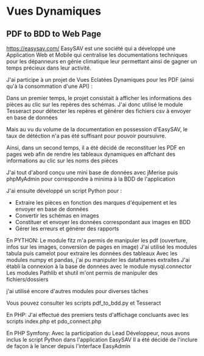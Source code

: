 # Vues Dynamiques
## PDF to BDD to Web Page

https://easysav.com/
EasySAV est une société qui a développé une Application Web et Mobile
qui centralise les documentations techniques pour les dépanneurs en génie climatique 
leur permettant ainsi de gagner un temps précieux dans leur activité. 

J'ai participe à un projet de Vues Eclatées Dynamiques pour les PDF
(ainsi qu'à la consommation d'une API) :

Dans un premier temps, le projet consistait à afficher les informations des pièces
au clic sur les repères des schémas. J'ai donc utilisé le module Tesseract 
pour détecter les repères et générer des fichiers csv à envoyer en base de données

Mais au vu du volume de la documentation en possession d'EasySAV,
le taux de détéction n'a pas été suffisant pour pouvoir poursuivre.

Ainsi, dans un second temps, il a été décidé de reconstituer les PDF en pages web 
afin de rendre les tableaux dynamiques en affchant des informations au clic sur les noms des pièces

J'ai tout d'abord conçu une mini base de données avec jMerise puis phpMyAdmin
pour correspondre à minima à la BDD de l'application

J'ai ensuite développé un script Python pour :
- Extraire les pièces en fonction des marques d'équipement et les envoyer en base de données
- Convertir les schémas en images
- Constituer et envoyer les données correspondant aux images en BDD
- Gérer les erreurs et générer des rapports

En PYTHON:
Le module fitz m'a permis de manipuler les pdf (ouverture, infos sur les images, conversion de pages en image)
J'ai utilisé les modules tabula puis camelot pour extraire les données des tableaux
Avec les modules numpy et pandas, j'ai pu manipuler les dataframes extraites
J'ai établi la connexion à la base de données avec le module mysql.connector
Les modules Pathlib et shutil m'ont permis de manipuler des fichiers/dossiers 

j'ai utilisé encore d'autres modules pour diverses tâches

Vous pouvez consulter les scripts pdf_to_bdd.py et Tesseract

En PHP:
J'ai effectué des premiers tests d'affichage concluants
avec les scripts index.php et pdo_connect.php

En PHP Symfony:
Avec la participation du Lead Développeur,
nous avons inclus le script Python dans l'application EasySAV
Il a été décidé de l'inclure de façon à le lancer depuis l'interface EasyAdmin





